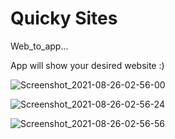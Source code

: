 # Quicky Sites 

Web_to_app...

App will show your desired website :)

![Screenshot_2021-08-26-02-56-00](https://user-images.githubusercontent.com/33626163/130864977-aa31447a-e8c8-487a-a095-eb52ffe671a1.png)

![Screenshot_2021-08-26-02-56-24](https://user-images.githubusercontent.com/33626163/130864997-a9242a05-e397-446d-aebe-69a0722851d7.png)

![Screenshot_2021-08-26-02-56-56](https://user-images.githubusercontent.com/33626163/130865011-a0c5d313-ecad-4e9b-ae8b-aa1ef563bdba.png)

